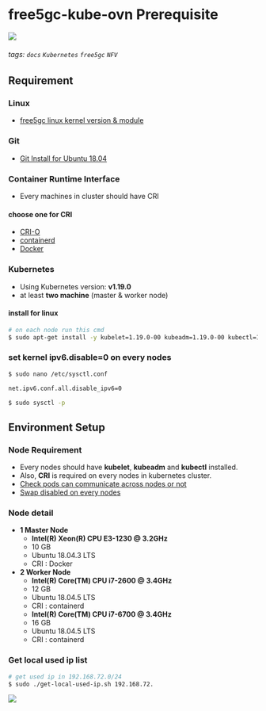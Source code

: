 # free5gc-kube-ovn Prerequisite

![](https://i.imgur.com/wy0NI6X.png)

###### tags: `docs` `Kubernetes` `free5gc` `NFV`

## Requirement

### Linux

* [free5gc linux kernel version & module](https://hackmd.io/@Vcx/Hy_gHkdAD)

### Git

* [Git Install for Ubuntu 18.04](https://hackmd.io/@Vcx/SyuZPlBWu)

### Container Runtime Interface

* Every machines in cluster should have CRI

#### choose one for CRI

* [CRI-O](https://kubernetes.io/docs/setup/production-environment/container-runtimes/#cri-o)
* [containerd](https://hackmd.io/@Vcx/rJFyLPRWO)
* [Docker](https://hackmd.io/@Vcx/ByYcrDvSL)

### Kubernetes

* Using Kubernetes version: **v1.19.0**
* at least **two machine** (master & worker node)

#### install for linux

```bash
# on each node run this cmd
$ sudo apt-get install -y kubelet=1.19.0-00 kubeadm=1.19.0-00 kubectl=1.19.0-00 --allow-downgrades
```

### set kernel ipv6.disable=0 on every nodes

```bash
$ sudo nano /etc/sysctl.conf

net.ipv6.conf.all.disable_ipv6=0

$ sudo sysctl -p
```

## Environment Setup

### Node Requirement

* Every nodes should have **kubelet**, **kubeadm** and **kubectl** installed.
* Also, **CRI** is required on every nodes in kubernetes cluster.
* [Check pods can communicate across nodes or not](https://hackmd.io/@Vcx/HyLSg9xM_#Check-pods-can-communicate-across-nodes-or-not)
* [Swap disabled on every nodes](https://hackmd.io/@Vcx/HyLSg9xM_#Swap-disabled)

### Node detail

* **1 Master Node**
    * **Intel(R) Xeon(R) CPU E3-1230 @ 3.2GHz**
    * 10 GB
    * Ubuntu 18.04.3 LTS
    * CRI : Docker
* **2 Worker Node**
    * **Intel(R) Core(TM) CPU i7-2600 @ 3.4GHz**
    * 12 GB
    * Ubuntu 18.04.5 LTS
    * CRI : containerd
    * **Intel(R) Core(TM) CPU i7-6700 @ 3.4GHz**
    * 16 GB
    * Ubuntu 18.04.5 LTS
    * CRI : containerd

### Get local used ip list

```bash
# get used ip in 192.168.72.0/24 
$ sudo ./get-local-used-ip.sh 192.168.72.
```
![](https://github.com/p76081158/free5gc-kube-ovn/blob/assets/docs/terminalizer/gif/get-local-used-ip.gif?raw=true)